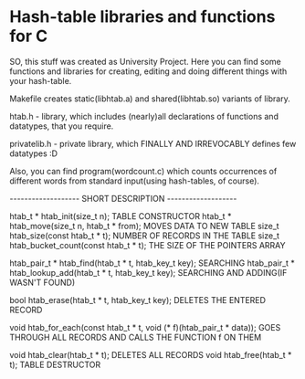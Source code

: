 # Hash-table libraries and functions for C

SO, this stuff was created as University Project. Here you can find some functions and libraries for creating, editing and doing different things with your hash-table.

Makefile creates static(libhtab.a) and shared(libhtab.so) variants of library.

htab.h - library, which includes (nearly)all declarations of functions and datatypes, that you require.

privatelib.h - private library, which FINALLY AND IRREVOCABLY defines few datatypes :D 

Also, you can find program(wordcount.c) which counts occurrences of different words from standard input(using hash-tables, of course).

------------------- SHORT DESCRIPTION -------------------

htab_t * htab_init(size_t n);    TABLE CONSTRUCTOR
htab_t * htab_move(size_t n, htab_t * from);    MOVES DATA TO NEW TABLE
size_t htab_size(const htab_t * t);    NUMBER OF RECORDS IN THE TABLE
size_t htab_bucket_count(const htab_t * t);   THE SIZE OF THE POINTERS ARRAY


htab_pair_t * htab_find(htab_t * t, htab_key_t key);    SEARCHING
htab_pair_t * htab_lookup_add(htab_t * t, htab_key_t key);    SEARCHING AND ADDING(IF WASN'T FOUND)


bool htab_erase(htab_t * t, htab_key_t key);    DELETES THE ENTERED RECORD


void htab_for_each(const htab_t * t, void (* f)(htab_pair_t * data));   GOES THROUGH ALL RECORDS AND CALLS THE FUNCTION f ON THEM

void htab_clear(htab_t * t);    DELETES ALL RECORDS
void htab_free(htab_t * t);     TABLE DESTRUCTOR
